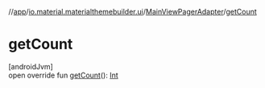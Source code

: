 //[app](../../../index.md)/[io.material.materialthemebuilder.ui](../index.md)/[MainViewPagerAdapter](index.md)/[getCount](get-count.md)

# getCount

[androidJvm]\
open override fun [getCount](get-count.md)(): [Int](https://kotlinlang.org/api/latest/jvm/stdlib/kotlin/-int/index.html)

